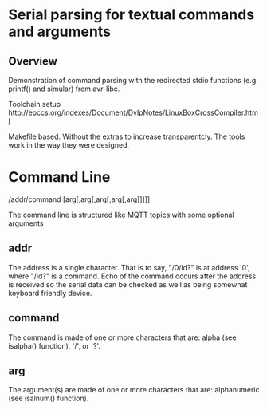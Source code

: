 # Serial parsing for textual commands and arguments

## Overview

Demonstration of command parsing with the redirected stdio functions (e.g. printf() and simular)  from avr-libc. 

Toolchain setup http://epccs.org/indexes/Document/DvlpNotes/LinuxBoxCrossCompiler.html

Makefile based. Without the extras to increase transparentcly. The tools work in the way they were designed. 

# Command Line

/addr/command [arg[,arg[,arg[,arg[,arg]]]]]

The command line is structured like MQTT topics with some optional arguments 


## addr

The address is a single character. That is to say, "/0/id?" is at address '0', where "/id?" is a command. Echo of the command occurs after the address is received so the serial data can be checked as well as being somewhat keyboard friendly device.

## command

The command is made of one or more characters that are: alpha (see isalpha() function), '/', or '?'. 

## arg

The argument(s) are made of one or more characters that are: alphanumeric (see isalnum() function). 
